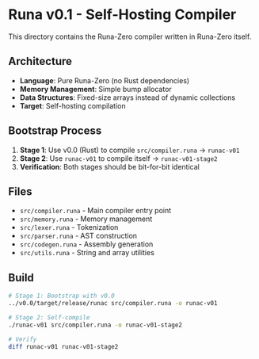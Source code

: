 # Runa v0.1 - Self-Hosting Compiler

This directory contains the Runa-Zero compiler written in Runa-Zero itself.

## Architecture

- **Language**: Pure Runa-Zero (no Rust dependencies)
- **Memory Management**: Simple bump allocator
- **Data Structures**: Fixed-size arrays instead of dynamic collections
- **Target**: Self-hosting compilation

## Bootstrap Process

1. **Stage 1**: Use v0.0 (Rust) to compile `src/compiler.runa` → `runac-v01`
2. **Stage 2**: Use `runac-v01` to compile itself → `runac-v01-stage2`
3. **Verification**: Both stages should be bit-for-bit identical

## Files

- `src/compiler.runa` - Main compiler entry point
- `src/memory.runa` - Memory management
- `src/lexer.runa` - Tokenization
- `src/parser.runa` - AST construction
- `src/codegen.runa` - Assembly generation
- `src/utils.runa` - String and array utilities

## Build

```bash
# Stage 1: Bootstrap with v0.0
../v0.0/target/release/runac src/compiler.runa -o runac-v01

# Stage 2: Self-compile
./runac-v01 src/compiler.runa -o runac-v01-stage2

# Verify
diff runac-v01 runac-v01-stage2
```